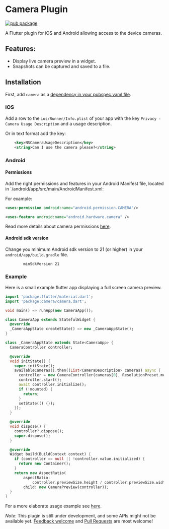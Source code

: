 # Camera Plugin

[![pub package](https://img.shields.io/pub/v/camera.svg)](https://pub.dartlang.org/packages/camera)

A Flutter plugin for iOS and Android allowing access to the device cameras.

## Features:

* Display live camera preview in a widget.
* Snapshots can be captured and saved to a file.

## Installation

First, add `camera` as a [dependency in your pubspec.yaml file](https://flutter.io/using-packages/).

### iOS

Add a row to the `ios/Runner/Info.plist` of your app with the key `Privacy - Camera Usage Description` and a usage description.

Or in text format add the key:

```xml
	<key>NSCameraUsageDescription</key>
    <string>Can I use the camera please?</string>
```

### Android

#### Permissions
Add the right permissions and features in your Android Manifest file, located in `<project root>/android/app/src/main/AndroidManifest.xml:

For example:

```xml
<uses-permission android:name="android.permission.CAMERA"/>

<uses-feature android:name="android.hardware.camera" />
```

Read more details about camera permissions [here](https://developer.android.com/guide/topics/media/camera.html).

#### Android sdk version

Change you minimum Android sdk version to 21 (or higher) in your `android/app/build.gradle` file.

```
        minSdkVersion 21
```

### Example

Here is a small example flutter app displaying a full screen camera preview.

```dart
import 'package:flutter/material.dart';
import 'package:camera/camera.dart';

void main() => runApp(new CameraApp());

class CameraApp extends StatefulWidget {
  @override
  _CameraAppState createState() => new _CameraAppState();
}

class _CameraAppState extends State<CameraApp> {
  CameraController controller;

  @override
  void initState() {
    super.initState();
    availableCameras().then((List<CameraDescription> cameras) async {
      controller = new CameraController(cameras[0], ResolutionPreset.medium);
      controller.start();
      await controller.initialize();
      if (!mounted) {
        return;
      }
      setState(() {});
    });
  }

  @override
  void dispose() {
    controller?.dispose();
    super.dispose();
  }

  @override
  Widget build(BuildContext context) {
    if (controller == null || !controller.value.initialized) {
      return new Container();
    }
    return new AspectRatio(
        aspectRatio:
            controller.previewSize.height / controller.previewSize.width,
        child: new CameraPreview(controller));
  }
}
```

For a more elaborate usage example see [here](https://github.com/flutter/plugins/tree/master/packages/camera/example).

*Note*: This plugin is still under development, and some APIs might not be available yet.
[Feedback welcome](https://github.com/flutter/flutter/issues) and
[Pull Requests](https://github.com/flutter/plugins/pulls) are most welcome!
